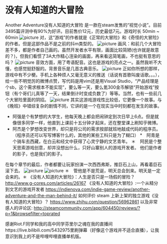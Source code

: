 # 没有人知道的大冒险
Another Adventure没有人知道的大冒险 是一款在steam发售的“视觉小说”。目前3495篇评测中有90%为好评。目前售价12元，历史最低7元。游戏时长 50min ~ 60min
![picture](https://github.com/aloneneutrino/article/blob/master/images/1/1.png)
对，这“游戏”的作者就是《正常的大冒险》和《奇怪的大冒险》的作者。但是这部作品不是之前的抖m类型的。
![picture](https://github.com/aloneneutrino/article/blob/master/images/1/2.png)
画风：和前几个大冒险差不多，都是作者自己画的。虽然开发者水平有限，画面比较简陋(也许就是故意的？)，但我们看惯了3A大作精心渲染的画面，再来看这简笔画，不也挺有意思的吗？
![picture](https://github.com/aloneneutrino/article/blob/master/images/1/3.jpg)
音效方面，用了粤语配音。这也是游戏的亮点之一。虽然我听不大懂，也感觉挺舒服的。背景音乐是几首古典音乐。
![picture](https://github.com/aloneneutrino/article/blob/master/images/1/4.jpg)
正如你所想的那样，游戏中有不少梗。手机上各种烦人又毫无意义的推送（话说有首歌叫废话歌。。。），给一些不明觉厉的微博点赞，写代码是用vim还是用Visual Studio，“产品经理是个sb，这个需求根本不能实现”，要么等一天，要么氪300金币解锁“开始游戏”按钮（有个哥们儿真等了一天，结果倒计时变成负数了）等等。当然，也有一些前几个大冒险里面的阴招。
![picture](https://github.com/aloneneutrino/article/blob/master/images/1/5.png)
其实这游戏游戏性比较低，它更像一个故事。与《晚班》中错综复杂的剧情不同，它讲的是一个在现实当中时刻都在发生的故事。
* 阿强是个有梦想的大学生，他每天晚上都会把闹钟定到次日早上6点。但是就像很多同学一样，他直到上课前十五分钟才起床，还在整堂课上刷知乎微博。
* 阿杰是个梦想改变世界，却只是将公司的需求按部就班地敲成代码的程序员。（程序员还可以写写博客什么的，其他的某些工科只是为了糊口）
*　阿青是个骑车去西藏，在白云和经文中获得了心灵宁静的文艺青年。
＊　阿民是个整天思索游戏创意，却并没想出什么，只好山寨别人的游戏开发者。
他们是作者的影子，也是我们的影子。

在每个章节的最后，作者都要让玩家扮演一次西西弗斯，推巨石上山，再看着巨石滚下去。
![picture](https://github.com/aloneneutrino/article/blob/master/images/1/6.jpg)
![picture](https://github.com/aloneneutrino/article/blob/master/images/1/7.jpg)
＊　管他是不是荒诞，明天总会到来。明天是一定会来的。＊
《没有人知道的大冒险》：人生是否只是一场假的冒险？
http://www.g-cores.com/articles/26167
《没有人知道的大冒险》:一个从精分到文艺的游戏开发者
https://indienova.com/indie-game-review/another-adventure-and-the-man-behind-it/
如何评价 steam 上新上架的独立游戏《没有人知道的大冒险》？
https://www.zhihu.com/question/56962861
以及非常感人的评论区: http://steamcommunity.com/app/604450/reviews/?p=1&browsefilter=toprated

感谢Riot.F同学和我的高中同学芬里尔之魂在我的直播间https://live.bilibili.com/5432975里刷弹幕（好像这个游戏并不适合直播），让我意识到我上的不是哔哩哔哩直播单机版。
